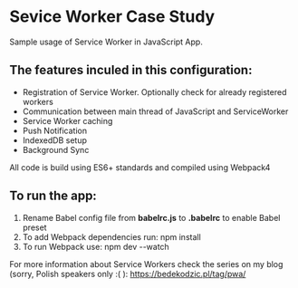 # Sevice Worker Case Study
Sample usage of Service Worker in JavaScript App.

## The features inculed in this configuration:

- Registration of Service Worker. Optionally check for already registered workers
- Communication between main thread of JavaScript and ServiceWorker
- Service Worker caching 
- Push Notification 
- IndexedDB setup
- Background Sync

All code is build using ES6+ standards and compiled using Webpack4 

## To run the app:
1. Rename Babel config file from **babelrc.js** to **.babelrc** to enable Babel preset
2. To add Webpack dependencies run:
        npm install
3. To run Webpack use:
        npm dev --watch

For more information about Service Workers check the series on my blog (sorry, Polish speakers only :( ):
https://bedekodzic.pl/tag/pwa/